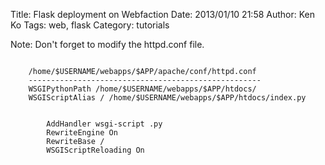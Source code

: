 Title: Flask deployment on Webfaction
Date: 2013/01/10 21:58
Author: Ken Ko
Tags: web, flask
Category: tutorials

Note: Don't forget to modify the httpd.conf file.

<pre>
<code>
    /home/$USERNAME/webapps/$APP/apache/conf/httpd.conf
    ----------------------------------------------------
    WSGIPythonPath /home/$USERNAME/webapps/$APP/htdocs/
    WSGIScriptAlias / /home/$USERNAME/webapps/$APP/htdocs/index.py

    <Directory /home/$USERNAME/webapps/$APP/htdocs>
        AddHandler wsgi-script .py
        RewriteEngine On
        RewriteBase /
        WSGIScriptReloading On
    </Directory>
</code>
</pre>

